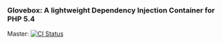 ### Glovebox: A lightweight Dependency Injection Container for PHP 5.4

Master: [![CI Status](https://secure.travis-ci.org/sqmk/glovebox.png?branch=master)](http://travis-ci.org/sqmk/glovebox)